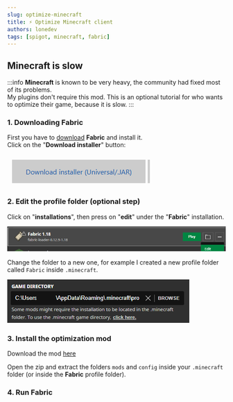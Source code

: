 ```yaml
---
slug: optimize-minecraft
title: ⚡ Optimize Minecraft client
authors: lonedev
tags: [spigot, minecraft, fabric]
---
```

<!--truncate-->
## Minecraft is slow


:::info
**Minecraft** is known to be very heavy, the community had fixed most of its problems.<br />
My plugins don't require this mod. This is an optional tutorial for who wants to optimize their game, because it is slow.
:::


### 1. Downloading Fabric

First you have to [download](https://fabricmc.net/use/) **Fabric** and install it.<br />
Click on the "**Download installer**" button:

![](<imgs/1.png>)

### 2. Edit the profile folder (optional step)

Click on "**installations**", then press on "**edit**" under the "**Fabric**" installation.

![](<imgs/3.png>)

Change the folder to a new one, for example I created a new profile folder called `Fabric` inside `.minecraft`.

![](<imgs/4.png>)

### 3. Install the optimization mod

Download the mod [here](https://www.curseforge.com/minecraft/modpacks/fabulously-optimized/files/3559545)

Open the zip and extract the folders `mods` and `config` inside your `.minecraft` folder (or inside the **Fabric** profile folder).

### 4. Run Fabric
